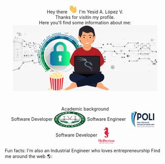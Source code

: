<!-- Portada -->
<p align="center">
Hey there <img src="Images/Greeting.gif" width="29px"> I'm Yesid A. López V.<br>
Thanks for visitin my profile.<br>
Here you'll find some information about me:<br>
<img src="Images/Yesid2.png" width="90%" height="10%'"></p><br>

<p align="center">
Academic background<br>
Software Developer <img align="center" src="Images/logo_cotecnova.png" height="50" width="100" alt="COTECNOVA"> 
Software Engineer  <img align="center" src="Images/logo_poli.png" height="50" width="100" alt="POLI">
Software Developer <img align="center" src="Images/logo_holberton.png" height="50" width="50" alt="Holberton">
</p>
<p>
Fun facts: I'm also an Industrial Engineer who loves entrepreneurship 
Find me around the web 🌎:
</p>
